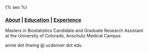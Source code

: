 <head>
  <meta charset="UTF-8">
  <meta name="keywords" content="Annie,Thwing,Colorado,biostatistics">
  <meta name="author" content="Annie Thwing">
  <meta name="viewport" content="width=device-width, initial-scale=1.0">
  {% seo %}
</head>

### [About](https://athwing.github.io)  |  [Education](https://athwing.github.io/education) |  [Experience](https://athwing.github.io/experience)

Masters in Biostatistics Candidate and Graduate Research Assistant <br>
at the University of Colorado, Anschutz Medical Campus

annie dot thwing @ ucdenver dot edu
